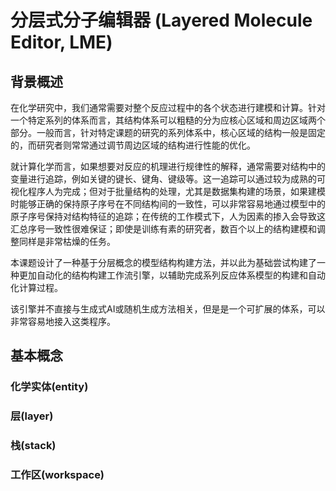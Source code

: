 # 分层式分子编辑器 (Layered Molecule Editor, LME)

## 背景概述

在化学研究中，我们通常需要对整个反应过程中的各个状态进行建模和计算。针对一个特定系列的体系而言，其结构体系可以粗糙的分为应核心区域和周边区域两个部分。一般而言，针对特定课题的研究的系列体系中，核心区域的结构一般是固定的，而研究者则常常通过调节周边区域的结构进行性能的优化。

就计算化学而言，如果想要对反应的机理进行规律性的解释，通常需要对结构中的变量进行追踪，例如关键的键长、键角、键级等。这一追踪可以通过较为成熟的可视化程序人为完成；但对于批量结构的处理，尤其是数据集构建的场景，如果建模时能够正确的保持原子序号在不同结构间的一致性，可以非常容易地通过模型中的原子序号保持对结构特征的追踪；在传统的工作模式下，人为因素的掺入会导致这汇总序号一致性很难保证；即使是训练有素的研究者，数百个以上的结构建模和调整同样是非常枯燥的任务。

本课题设计了一种基于分层概念的模型结构构建方法，并以此为基础尝试构建了一种更加自动化的结构构建工作流引擎，以辅助完成系列反应体系模型的构建和自动化计算过程。

该引擎并不直接与生成式AI或随机生成方法相关，但是是一个可扩展的体系，可以非常容易地接入这类程序。

## 基本概念

### 化学实体(entity)

### 层(layer)

### 栈(stack)

### 工作区(workspace)
